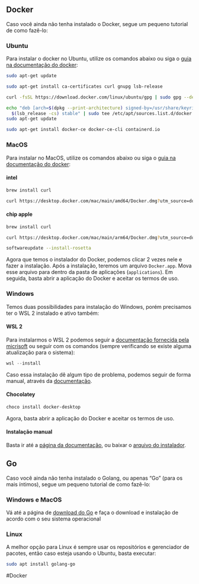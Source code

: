 
## Docker

Caso você ainda não tenha instalado o Docker, segue um pequeno tutorial de como fazê-lo:

### Ubuntu

Para instalar o docker no Ubuntu, utilize os comandos abaixo ou siga o [guia na documentação do docker](https://docs.docker.com/engine/install/ubuntu/):

```bash
sudo apt-get update

sudo apt-get install ca-certificates curl gnupg lsb-release

curl -fsSL https://download.docker.com/linux/ubuntu/gpg | sudo gpg --dearmor -o /usr/share/keyrings/docker-archive-keyring.gpg

echo "deb [arch=$(dpkg --print-architecture) signed-by=/usr/share/keyrings/docker-archive-keyring.gpg] https://download.docker.com/linux/ubuntu \
  $(lsb_release -cs) stable" | sudo tee /etc/apt/sources.list.d/docker.list > /dev/null
sudo apt-get update

sudo apt-get install docker-ce docker-ce-cli containerd.io
```

### MacOS

Para instalar no MacOS, utilize os comandos abaixo ou siga o [guia na documentação do docker](https://docs.docker.com/desktop/mac/install/):

#### intel

```bash
brew install curl

curl https://desktop.docker.com/mac/main/amd64/Docker.dmg?utm_source=docker&utm_medium=webreferral&utm_campaign=docs-driven-download-mac-amd64 --output Docker.dmg
```

#### chip apple

```bash
brew install curl

curl https://desktop.docker.com/mac/main/arm64/Docker.dmg?utm_source=docker&utm_medium=webreferral&utm_campaign=docs-driven-download-mac-arm64 --output Docker.dmg

softwareupdate --install-rosetta
```

Agora que temos o instalador do Docker, podemos clicar 2 vezes nele e fazer a instalação. Após a instalação, teremos um arquivo `Docker.app`. Mova esse arquivo para dentro da pasta de aplicações (`applications`). Em seguida, basta abrir a aplicação do Docker e aceitar os termos de uso.

### Windows

Temos duas possibilidades para instalação do Windows, porém precisamos ter o WSL 2 instalado e ativo também:

#### WSL 2

Para instalarmos o WSL 2 podemos seguir a [documentação fornecida pela micrisoft](https://docs.microsoft.com/pt-br/windows/wsl/install) ou seguir com os comandos (sempre verificando se existe alguma atualização para o sistema):

```powerShell
wsl --install
```

Caso essa instalação dê algum tipo de problema, podemos seguir de forma manual, através da [documentação](https://docs.microsoft.com/pt-br/windows/wsl/install-manual#step-3---enable-virtual-machine-feature).

#### Chocolatey

```bash
choco install docker-desktop
```

Agora, basta abrir a aplicação do Docker e aceitar os termos de uso.

#### Instalação manual

Basta ir até a [página da documentação](https://docs.docker.com/desktop/windows/install/), ou baixar o [arquivo do instalador](https://desktop.docker.com/win/main/amd64/Docker%20Desktop%20Installer.exe).

## Go

Caso você ainda não tenha instalado o Golang, ou apenas “Go” (para os mais íntimos), segue um pequeno tutorial de como fazê-lo:

### Windows e MacOS

Vá até a página de [download do Go](https://go.dev/dl/) e faça o download e instalação de acordo com o seu sistema operacional

### Linux

A melhor opção para Linux é sempre usar os repositórios e gerenciador de pacotes, então caso esteja usando o Ubuntu, basta executar:

```bash
sudo apt install golang-go
```

#Docker 
